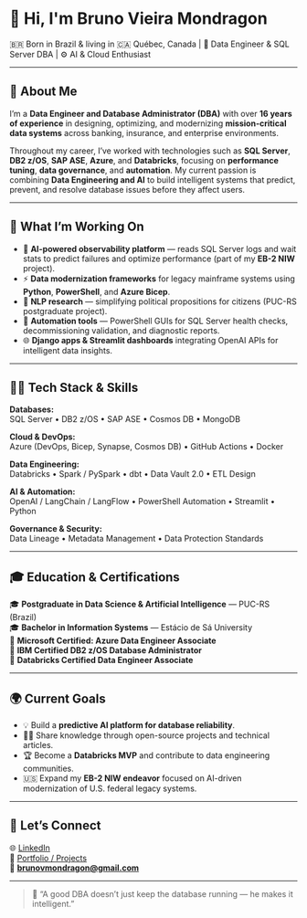 # 👋 Hi, I'm Bruno Vieira Mondragon

🇧🇷 Born in Brazil & living in 🇨🇦 Québec, Canada | 🧠 Data Engineer & SQL Server DBA | ⚙️ AI & Cloud Enthusiast  

---

## 💼 About Me

I’m a **Data Engineer and Database Administrator (DBA)** with over **16 years of experience** in designing, optimizing, and modernizing **mission-critical data systems** across banking, insurance, and enterprise environments.  

Throughout my career, I’ve worked with technologies such as **SQL Server**, **DB2 z/OS**, **SAP ASE**, **Azure**, and **Databricks**, focusing on **performance tuning**, **data governance**, and **automation**. My current passion is combining **Data Engineering and AI** to build intelligent systems that predict, prevent, and resolve database issues before they affect users.

---

## 🚀 What I’m Working On

- 🧩 **AI-powered observability platform** — reads SQL Server logs and wait stats to predict failures and optimize performance (part of my **EB-2 NIW** project).
- ⚡ **Data modernization frameworks** for legacy mainframe systems using **Python**, **PowerShell**, and **Azure Bicep**.
- 🧠 **NLP research** — simplifying political propositions for citizens (PUC-RS postgraduate project).
- 🧰 **Automation tools** — PowerShell GUIs for SQL Server health checks, decommissioning validation, and diagnostic reports.
- 🌐 **Django apps & Streamlit dashboards** integrating OpenAI APIs for intelligent data insights.

---

## 🧑‍💻 Tech Stack & Skills

**Databases:**  
SQL Server • DB2 z/OS • SAP ASE • Cosmos DB • MongoDB  

**Cloud & DevOps:**  
Azure (DevOps, Bicep, Synapse, Cosmos DB) • GitHub Actions • Docker  

**Data Engineering:**  
Databricks • Spark / PySpark • dbt • Data Vault 2.0 • ETL Design  

**AI & Automation:**  
OpenAI / LangChain / LangFlow • PowerShell Automation • Streamlit • Python  

**Governance & Security:**  
Data Lineage • Metadata Management • Data Protection Standards  

---

## 🎓 Education & Certifications

🎓 **Postgraduate in Data Science & Artificial Intelligence** — PUC-RS (Brazil)  
🎓 **Bachelor in Information Systems** — Estácio de Sá University  
🏅 **Microsoft Certified: Azure Data Engineer Associate**  
🏅 **IBM Certified DB2 z/OS Database Administrator**  
🏅 **Databricks Certified Data Engineer Associate**  

---

## 🌍 Current Goals

- 💡 Build a **predictive AI platform for database reliability**.  
- 🧑‍🏫 Share knowledge through open-source projects and technical articles.  
- 🏆 Become a **Databricks MVP** and contribute to data engineering communities.  
- 🇺🇸 Expand my **EB-2 NIW endeavor** focused on AI-driven modernization of U.S. federal legacy systems.

---

## 🧭 Let’s Connect

🌐 [LinkedIn](https://www.linkedin.com/in/brunovmondragon)  
💼 [Portfolio / Projects](https://github.com/brunovmondragon)  
📧 **brunovmondragon@gmail.com**  

---

> 💬 “A good DBA doesn’t just keep the database running — he makes it intelligent.”
